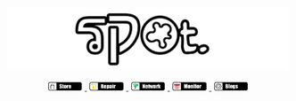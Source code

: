 ## <img alt="cover-github" src="https://github.com/bukanspot/bukanspot/blob/main/spot.png">
<p align="center">
  <a href="http://tracert.id/comingsoon">
    <img src="https://github.com/bukanspot/bukanspot/blob/main/store.png" width="12%" hspace="1%">
  </a>
  <a href="http://tracert.id/comingsoon">
    <img src="https://github.com/bukanspot/bukanspot/blob/main/repair.png" width="12%" hspace="1%">
  </a>
  <a href="http://tracert.id/comingsoon">
    <img src="https://github.com/bukanspot/bukanspot/blob/main/network.png" width="12%" hspace="1%">
  </a>
  <a href="http://tracert.id/comingsoon">
    <img src="https://github.com/bukanspot/bukanspot/blob/main/monitor.png" width="12%" hspace="1%">
  </a>
  <a href="http://blog.spot.tracert.id">
    <img src="https://github.com/bukanspot/bukanspot/blob/main/blogs.png" width="12%" hspace="1%">
  </a>
</p>
